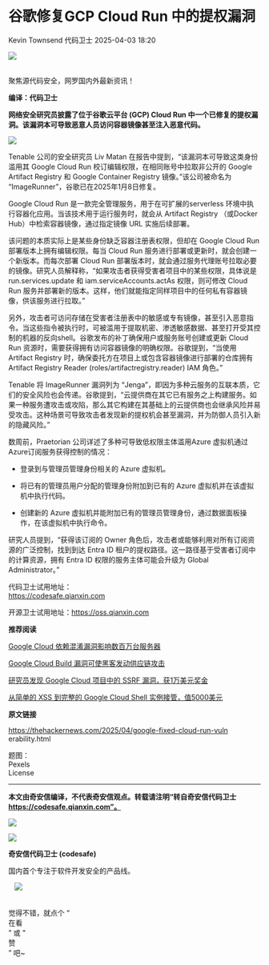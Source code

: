 #  谷歌修复GCP Cloud Run 中的提权漏洞   
Kevin Townsend  代码卫士   2025-04-03 18:20  
  
![](https://mmbiz.qpic.cn/mmbiz_gif/Az5ZsrEic9ot90z9etZLlU7OTaPOdibteeibJMMmbwc29aJlDOmUicibIRoLdcuEQjtHQ2qjVtZBt0M5eVbYoQzlHiaw/640?wx_fmt=gif "")  
  
   
聚焦源代码安全，网罗国内外最新资讯！  
  
**编译：代码卫士**  
  
**网络安全研究员披露了位于谷歌云平台 (GCP) Cloud Run 中一个已修复的提权漏洞。该漏洞本可导致恶意人员访问容器镜像甚至注入恶意代码。**  
  
  
![](https://mmbiz.qpic.cn/mmbiz_png/oBANLWYScMQr0CXoUIvN9qXrGWL7w9E0D7mMPiaPfSg4M7CEPo06ibaSWJJADes3t6vXRr6w2z7MjQEic0ucrZlhg/640?wx_fmt=png&from=appmsg "")  
  
  
Tenable 公司的安全研究员 Liv Matan 在报告中提到，“该漏洞本可导致这类身份滥用其 Google Cloud Run 校订编辑权限，在相同账号中拉取非公开的 Google Artifact Registry 和 Google Container Registry 镜像。”该公司被命名为 “ImageRunner”，谷歌已在2025年1月8日修复。  
  
Google Cloud Run 是一款完全管理服务，用于在可扩展的serverless 环境中执行容器化应用。当该技术用于运行服务时，就会从 Artifact Registry （或Docker Hub）中检索容器镜像，通过指定镜像 URL 实施后续部署。  
  
该问题的本质实际上是某些身份缺乏容器注册表权限，但却在 Google Cloud Run 部署版本上拥有编辑权限。每当 Cloud Run 服务进行部署或更新时，就会创建一个新版本。而每次部署 Cloud Run 部署版本时，就会通过服务代理账号拉取必要的镜像。研究人员解释称，“如果攻击者获得受害者项目中的某些权限，具体说是 run.services.update 和 iam.serviceAccounts.actAs 权限，则可修改 Cloud Run 服务并部署新的版本。这样，他们就能指定同样项目中的任何私有容器镜像，供该服务进行拉取。”  
  
另外，攻击者可访问存储在受害者注册表中的敏感或专有镜像，甚至引入恶意指令。当这些指令被执行时，可被滥用于提取机密、渗透敏感数据、甚至打开受其控制的机器的反向shell。谷歌发布的补丁确保用户或服务账号创建或更新 Cloud Run 资源时，需要获得拥有访问容器镜像的明确权限。谷歌提到，“当使用 Artifact Registry 时，确保委托方在项目上或包含容器镜像进行部署的仓库拥有 Artifact Registry Reader (roles/artifactregistry.reader) IAM 角色。”  
  
Tenable 将 ImageRunner 漏洞列为 “Jenga”，即因为多种云服务的互联本质，它们的安全风险也会传递。谷歌提到，“云提供商在其它已有服务之上构建服务。如果一种服务遭攻击或攻陷，那么其它构建在其基础上的云提供商也会继承风险并易受攻击。这种场景可导致攻击者发现新的提权机会甚至漏洞，并为防御人员引入新的隐藏风险。”  
  
数周前，Praetorian 公司详述了多种可导致低权限主体滥用Azure 虚拟机通过 Azure订阅服务获得控制的情况：  
  
- 登录到与管理员管理身份相关的 Azure 虚拟机。  
  
- 将已有的管理员用户分配的管理身份附加到已有的 Azure 虚拟机并在该虚拟机中执行代码。  
  
- 创建新的 Azure 虚拟机并能附加已有的管理员管理身份，通过数据面板操作，在该虚拟机中执行命令。  
  
  
  
研究人员提到，“获得该订阅的 Owner 角色后，攻击者或能够利用对所有订阅资源的广泛控制，找到到达 Entra ID 租户的提权路径。这一路径基于受害者订阅中的计算资源，拥有 Entra ID 权限的服务主体可能会升级为 Global Administrator。”  
  
  
代码卫士试用地址：  
https://codesafe.qianxin.com  
  
开源卫士试用地址：https://oss.qianxin.com  
  
  
  
  
  
  
  
  
  
  
  
  
  
**推荐阅读**  
  
[Google Cloud 依赖混淆漏洞影响数百万台服务器](https://mp.weixin.qq.com/s?__biz=MzI2NTg4OTc5Nw==&mid=2247520848&idx=4&sn=5dd6c8f2b2d48123ef978d8ef1b071ff&scene=21#wechat_redirect)  
  
  
[Google Cloud Build 漏洞可使黑客发动供应链攻击](https://mp.weixin.qq.com/s?__biz=MzI2NTg4OTc5Nw==&mid=2247517101&idx=1&sn=b0c111a99bc956b2107431d6ebb95ab6&scene=21#wechat_redirect)  
  
  
[研究员发现 Google Cloud 项目中的 SSRF 漏洞，获1万美元奖金](https://mp.weixin.qq.com/s?__biz=MzI2NTg4OTc5Nw==&mid=2247509349&idx=3&sn=d8378d91c487794e8bfe850aa68365f2&scene=21#wechat_redirect)  
  
  
[从简单的 XSS 到完整的 Google Cloud Shell 实例接管，值5000美元](https://mp.weixin.qq.com/s?__biz=MzI2NTg4OTc5Nw==&mid=2247495477&idx=2&sn=66a34141cb091f14aed7ce080d0ed0fc&scene=21#wechat_redirect)  
  
  
  
  
  
**原文链接**  
  
https://thehackernews.com/2025/04/google-fixed-cloud-run-vuln  
erability.html  
  
  
题图：  
Pexels   
License  
  
****  
**本文由奇安信编译，不代表奇安信观点。转载请注明“转自奇安信代码卫士 https://codesafe.qianxin.com”。**  
  
  
  
  
![](https://mmbiz.qpic.cn/mmbiz_jpg/oBANLWYScMSf7nNLWrJL6dkJp7RB8Kl4zxU9ibnQjuvo4VoZ5ic9Q91K3WshWzqEybcroVEOQpgYfx1uYgwJhlFQ/640?wx_fmt=jpeg "")  
  
![](https://mmbiz.qpic.cn/mmbiz_jpg/oBANLWYScMSN5sfviaCuvYQccJZlrr64sRlvcbdWjDic9mPQ8mBBFDCKP6VibiaNE1kDVuoIOiaIVRoTjSsSftGC8gw/640?wx_fmt=jpeg "")  
  
**奇安信代码卫士 (codesafe)**  
  
国内首个专注于软件开发安全的产品线。  
  
   ![](https://mmbiz.qpic.cn/mmbiz_gif/oBANLWYScMQ5iciaeKS21icDIWSVd0M9zEhicFK0rbCJOrgpc09iaH6nvqvsIdckDfxH2K4tu9CvPJgSf7XhGHJwVyQ/640?wx_fmt=gif "")  
  
   
觉得不错，就点个 “  
在看  
” 或 "  
赞  
” 吧~  
  
